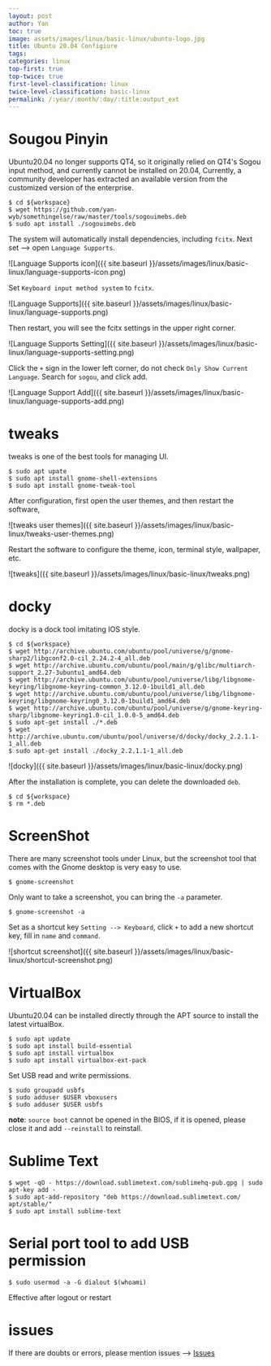 ```yaml
---
layout: post
author: Yan 
toc: true
image: assets/images/linux/basic-linux/ubuntu-logo.jpg
title: Ubuntu 20.04 Configiure
tags:
categories: linux
top-first: true
top-twice: true
first-level-classification: linux
twice-level-classification: basic-linux
permalink: /:year/:month/:day/:title:output_ext
---
```


# Sougou Pinyin
Ubuntu20.04 no longer supports QT4, so it originally relied on QT4's Sogou input method, and currently cannot be installed on 20.04,
Currently, a community developer has extracted an available version from the customized version of the enterprise.

```shell
$ cd ${workspace}
$ wget https://github.com/yan-wyb/somethingelse/raw/master/tools/sogouimebs.deb
$ sudo apt install ./sogouimebs.deb

```

The system will automatically install dependencies, including `fcitx`. Next set --> open `Language Supports`.

![Language Supports icon]({{ site.baseurl }}/assets/images/linux/basic-linux/language-supports-icon.png)

Set `Keyboard input method system` to `fcitx`.

![Language Supports]({{ site.baseurl }}/assets/images/linux/basic-linux/language-supports.png)

Then restart, you will see the fcitx settings in the upper right corner.

![Language Supports Setting]({{ site.baseurl }}/assets/images/linux/basic-linux/language-supports-setting.png)

Click the `+` sign in the lower left corner, do not check `Only Show Current Language`. Search for `sogou`, and click add.

![Language Support Add]({{ site.baseurl }}/assets/images/linux/basic-linux/language-supports-add.png)

# tweaks

tweaks is one of the best tools for managing UI.

```shell
$ sudo apt upate
$ sudo apt install gnome-shell-extensions
$ sudo apt install gnome-tweak-tool 
```

After configuration, first open the user themes, and then restart the software,

![tweaks user themes]({{ site.baseurl }}/assets/images/linux/basic-linux/tweaks-user-themes.png)

Restart the software to configure the theme, icon, terminal style, wallpaper, etc.

![tweaks]({{ site.baseurl }}/assets/images/linux/basic-linux/tweaks.png)

# docky

docky is a dock tool imitating IOS style.

```shell
$ cd ${workspace}
$ wget http://archive.ubuntu.com/ubuntu/pool/universe/g/gnome-sharp2/libgconf2.0-cil_2.24.2-4_all.deb
$ wget http://archive.ubuntu.com/ubuntu/pool/main/g/glibc/multiarch-support_2.27-3ubuntu1_amd64.deb
$ wget http://archive.ubuntu.com/ubuntu/pool/universe/libg/libgnome-keyring/libgnome-keyring-common_3.12.0-1build1_all.deb
$ wget http://archive.ubuntu.com/ubuntu/pool/universe/libg/libgnome-keyring/libgnome-keyring0_3.12.0-1build1_amd64.deb
$ wget http://archive.ubuntu.com/ubuntu/pool/universe/g/gnome-keyring-sharp/libgnome-keyring1.0-cil_1.0.0-5_amd64.deb
$ sudo apt-get install ./*.deb
$ wget http://archive.ubuntu.com/ubuntu/pool/universe/d/docky/docky_2.2.1.1-1_all.deb
$ sudo apt-get install ./docky_2.2.1.1-1_all.deb
```

![docky]({{ site.baseurl }}/assets/images/linux/basic-linux/docky.png)

After the installation is complete, you can delete the downloaded `deb`.

```shell
$ cd ${workspace}
$ rm *.deb
```

# ScreenShot

There are many screenshot tools under Linux, but the screenshot tool that comes with the Gnome desktop is very easy to use.

```shell
$ gnome-screenshot
```

Only want to take a screenshot, you can bring the `-a` parameter.

```shell
$ gnome-screenshot -a
```

Set as a shortcut key `Setting --> Keyboard`, click `+` to add a new shortcut key, fill in `name` and `command`.

![shortcut screenshot]({{ site.baseurl }}/assets/images/linux/basic-linux/shortcut-screenshot.png)


# VirtualBox

Ubuntu20.04 can be installed directly through the APT source to install the latest virtualBox.

```shell
$ sudo apt update
$ sudo apt install build-essential
$ sudo apt install virtualbox
$ sudo apt install virtualbox-ext-pack
```

Set USB read and write permissions.

```shell
$ sudo groupadd usbfs
$ sudo adduser $USER vboxusers
$ sudo adduser $USER usbfs
```

**note**: `source boot` cannot be opened in the BIOS, if it is opened, please close it and add `--reinstall` to reinstall.

# Sublime Text

```shell
$ wget -qO - https://download.sublimetext.com/sublimehq-pub.gpg | sudo apt-key add -
$ sudo apt-add-repository "deb https://download.sublimetext.com/ apt/stable/"
$ sudo apt install sublime-text
```

# Serial port tool to add USB permission

```shell
$ sudo usermod -a -G dialout $(whoami)
```

Effective after logout or restart

# issues

If there are doubts or errors, please mention issues --> [Issues](https://github.com/yan-wyb/issues/issues)
